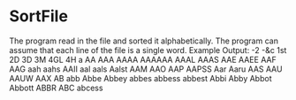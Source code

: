 # SortFile
The program read in the file and sorted it alphabetically. The program can assume that each line of the file is a single word.
Example Output:
-2
-&c
1st
2D
3D
3M
4GL
4H
a
AA
AAA
AAAA
AAAAAA
AAAL
AAAS
AAE
AAEE
AAF
AAG
aah
aahs
AAII
aal
aals
Aalst
AAM
AAO
AAP
AAPSS
Aar
Aaru
AAS
AAU
AAUW
AAX
AB
abb
Abbe
Abbey
abbes
abbess
abbest
Abbi
Abby
Abbot
Abbott
ABBR
ABC
abcess
